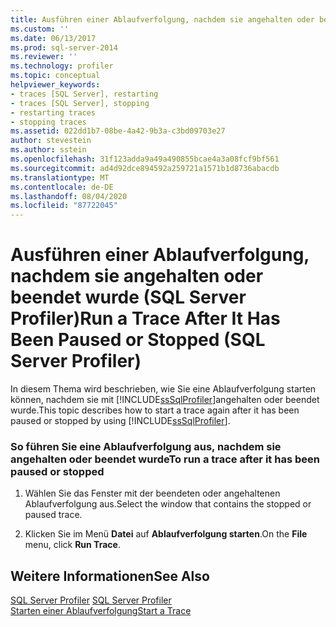 ```yaml
---
title: Ausführen einer Ablaufverfolgung, nachdem sie angehalten oder beendet wurde (SQL Server Profiler) | Microsoft-Dokumentation
ms.custom: ''
ms.date: 06/13/2017
ms.prod: sql-server-2014
ms.reviewer: ''
ms.technology: profiler
ms.topic: conceptual
helpviewer_keywords:
- traces [SQL Server], restarting
- traces [SQL Server], stopping
- restarting traces
- stopping traces
ms.assetid: 022dd1b7-08be-4a42-9b3a-c3bd09703e27
author: stevestein
ms.author: sstein
ms.openlocfilehash: 31f123adda9a49a490855bcae4a3a08fcf9bf561
ms.sourcegitcommit: ad4d92dce894592a259721a1571b1d8736abacdb
ms.translationtype: MT
ms.contentlocale: de-DE
ms.lasthandoff: 08/04/2020
ms.locfileid: "87722045"
---
```

# <a name="run-a-trace-after-it-has-been-paused-or-stopped-sql-server-profiler"></a><span data-ttu-id="4407f-102">Ausführen einer Ablaufverfolgung, nachdem sie angehalten oder beendet wurde (SQL Server Profiler)</span><span class="sxs-lookup"><span data-stu-id="4407f-102">Run a Trace After It Has Been Paused or Stopped (SQL Server Profiler)</span></span>
  <span data-ttu-id="4407f-103">In diesem Thema wird beschrieben, wie Sie eine Ablaufverfolgung starten können, nachdem sie mit [!INCLUDE[ssSqlProfiler](../../includes/sssqlprofiler-md.md)]angehalten oder beendet wurde.</span><span class="sxs-lookup"><span data-stu-id="4407f-103">This topic describes how to start a trace again after it has been paused or stopped by using [!INCLUDE[ssSqlProfiler](../../includes/sssqlprofiler-md.md)].</span></span>  
  
### <a name="to-run-a-trace-after-it-has-been-paused-or-stopped"></a><span data-ttu-id="4407f-104">So führen Sie eine Ablaufverfolgung aus, nachdem sie angehalten oder beendet wurde</span><span class="sxs-lookup"><span data-stu-id="4407f-104">To run a trace after it has been paused or stopped</span></span>  
  
1.  <span data-ttu-id="4407f-105">Wählen Sie das Fenster mit der beendeten oder angehaltenen Ablaufverfolgung aus.</span><span class="sxs-lookup"><span data-stu-id="4407f-105">Select the window that contains the stopped or paused trace.</span></span>  
  
2.  <span data-ttu-id="4407f-106">Klicken Sie im Menü **Datei** auf **Ablaufverfolgung starten**.</span><span class="sxs-lookup"><span data-stu-id="4407f-106">On the **File** menu, click **Run Trace**.</span></span>  
  
## <a name="see-also"></a><span data-ttu-id="4407f-107">Weitere Informationen</span><span class="sxs-lookup"><span data-stu-id="4407f-107">See Also</span></span>  
 <span data-ttu-id="4407f-108">[SQL Server Profiler](sql-server-profiler.md) </span><span class="sxs-lookup"><span data-stu-id="4407f-108">[SQL Server Profiler](sql-server-profiler.md) </span></span>  
 [<span data-ttu-id="4407f-109">Starten einer Ablaufverfolgung</span><span class="sxs-lookup"><span data-stu-id="4407f-109">Start a Trace</span></span>](start-a-trace.md)  
  
  
